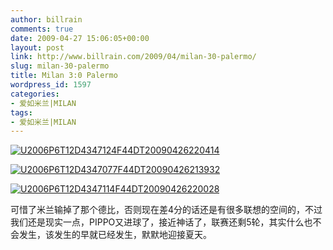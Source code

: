 ```yaml
---
author: billrain
comments: true
date: 2009-04-27 15:06:05+00:00
layout: post
link: http://www.billrain.com/2009/04/milan-30-palermo/
slug: milan-30-palermo
title: Milan 3:0 Palermo
wordpress_id: 1597
categories:
- 爱如米兰|MILAN
tags:
- 爱如米兰|MILAN
---
```


[![U2006P6T12D4347124F44DT20090426220414](http://www.billrain.com/wp-content/uploads/2009/04/u2006p6t12d4347124f44dt20090426220414-thumb.jpg)](http://www.billrain.com/wp-content/uploads/2009/04/u2006p6t12d4347124f44dt20090426220414.jpg)

 

[![U2006P6T12D4347077F44DT20090426213932](http://www.billrain.com/wp-content/uploads/2009/04/u2006p6t12d4347077f44dt20090426213932-thumb.jpg)](http://www.billrain.com/wp-content/uploads/2009/04/u2006p6t12d4347077f44dt20090426213932.jpg)

 

[![U2006P6T12D4347114F44DT20090426220028](http://www.billrain.com/wp-content/uploads/2009/04/u2006p6t12d4347114f44dt20090426220028-thumb.jpg)](http://www.billrain.com/wp-content/uploads/2009/04/u2006p6t12d4347114f44dt20090426220028.jpg)

 

 

 

 

可惜了米兰输掉了那个德比，否则现在差4分的话还是有很多联想的空间的，不过我们还是现实一点，PIPPO又进球了，接近神话了，联赛还剩5轮，其实什么也不会发生，该发生的早就已经发生，默默地迎接夏天。
